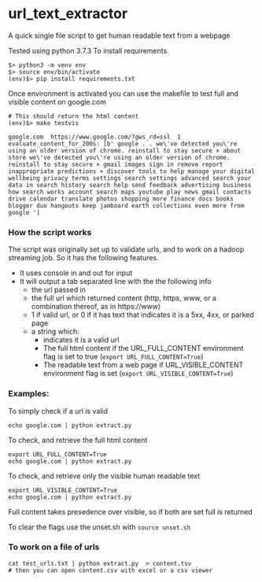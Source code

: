 # url_text_extractor
A quick single file script to get human readable text from a webpage

Tested using python 3.7.3
To install requirements
```
$> python3 -m venv env
$> source env/bin/activate
(env)$> pip install requirements.txt
```

Once environment is activated you can use the makefile to test full and visible content on google.com
```
# This should return the html content
(env)$> make testvis

google.com	https://www.google.com/?gws_rd=ssl	1	evaluate_content_for_200s: [b' google . . we\'ve detected you\'re using an older version of chrome. reinstall to stay secure × about store we\'ve detected you\'re using an older version of chrome. reinstall to stay secure × gmail images sign in remove report inappropriate predictions × discover tools to help manage your digital wellbeing privacy terms settings search settings advanced search your data in search history search help send feedback advertising business how search works account search maps youtube play news gmail contacts drive calendar translate photos shopping more finance docs books blogger duo hangouts keep jamboard earth collections even more from google ']
```

### How the script works
The script was originally set up to validate urls, and to work on a hadoop streaming job.  So it has the following features.
* It uses console in and out for input
* It will output a tab separated line with the the following info
    - the url passed in
    - the full url which returned content (http, https, www, or a combination thereof, as in https://www)
    - 1 if valid url, or 0 if it has text that indicates it is a 5xx, 4xx, or parked page
    - a string which:
        - indicates it is a valid url
        - The full html content if the URL_FULL_CONTENT environment flag is set to true (`export URL_FULL_CONTENT=True`)
        - The readable text from a web page if URL_VISIBLE_CONTENT environment flag is set (`export URL_VISIBLE_CONTENT=True`)
        
        
        
### Examples:
To simply check if a url is valid
```
echo google.com | python extract.py
```

To check, and retrieve the full html content
```
export URL_FULL_CONTENT=True
echo google.com | python extract.py
```

To check, and retrieve only the visible human readable text
```
export URL_VISIBLE_CONTENT=True
echo google.com | python extract.py
```

Full content takes presedence over visible, so if both are set full is returned

To clear the flags use the unset.sh with `source unset.sh`

### To work on a file of urls
```
cat test_urls.txt | python extract.py  > content.tsv
# then you can open content.csv with excel or a csv viewer
```
